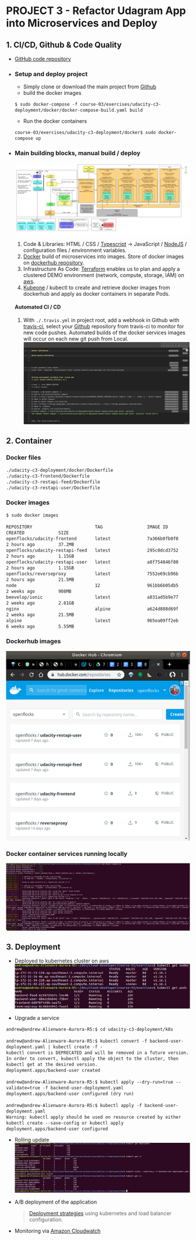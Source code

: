 # PROJECT 3 - Refactor Udagram App into Microservices and Deploy

## 1. CI/CD, Github & Code Quality

- [GitHub code repository](https://github.com/wfs/cloud-developer/tree/master/course-03/exercises)
- ### Setup and deploy project
  - Simply clone or download the main project from [Github](https://github.com/wfs/cloud-developer)
  - build the docker images
  ```terminal
  $ sudo docker-compose -f course-03/exercises/udacity-c3-deployment/docker/docker-compose-build.yaml build
  ```
  - Run the docker containers
  ```terminal
  course-03/exercises/udacity-c3-deployment/docker$ sudo docker-compose up
  ```
- ### Main building blocks, manual build / deploy

  ![Manual and Automatic build activity diagram](kubernetes_cluster_creation_process_20191214.png)

  1. Code & Libraries: HTML / CSS / [Typescript](https://www.typescriptlang.org/docs/home.html) -> JavaScript / [NodeJS](https://nodejs.org/en/) / configuration files / environment variables.
  2. [Docker](https://docs.docker.com/) build of microservices into images. Store of docker images on [dockerhub repository](https://hub.docker.com/repositories).
  3. Infrastructure As Code: [Terraform](https://www.terraform.io/) enables us to plan and apply a clustered DEMO environment (network, compute, storage, IAM) on [aws](https://aws.amazon.com/).
  4. [Kubeone](https://github.com/kubermatic/kubeone/blob/master/docs/quickstart-aws.md) / kubectl to create and retrieve docker images from dockerhub and apply as docker containers in separate Pods.

  #### Automated CI / CD

  1. With `./.travis.yml` in project root, add a webhook in Github with [travis-ci](https://travis-ci.org/wfs/cloud-developer), select your [Github](https://github.com/wfs/cloud-developer/tree/master/course-03/exercises) repository from travis-ci to monitor for new code pushes. Automated builds of the docker services images will occur on each new git push from Local.
     ![Automated CI build in travis-ci](travis_build_success_20191208.png)

## 2. Container

### Docker files

```terminal
./udacity-c3-deployment/docker/Dockerfile
./udacity-c3-frontend/Dockerfile
./udacity-c3-restapi-feed/Dockerfile
./udacity-c3-restapi-user/Dockerfile
```

### Docker images

```terminal
$ sudo docker images

REPOSITORY                        TAG                 IMAGE ID            CREATED             SIZE
openflocks/udacity-frontend       latest              7a366b0fb0f0        2 hours ago         37.2MB
openflocks/udacity-restapi-feed   latest              295c0dcd3752        2 hours ago         1.15GB
openflocks/udacity-restapi-user   latest              a8f754846f80        2 hours ago         1.15GB
openflocks/reverseproxy           latest              7552e69cb96b        2 hours ago         21.5MB
node                              12                  961bb6b05db5        2 weeks ago         908MB
beevelop/ionic                    latest              a831ad5b9e77        2 weeks ago         2.81GB
nginx                             alpine              a624d888d69f        2 weeks ago         21.5MB
alpine                            latest              965ea09ff2eb        6 weeks ago         5.55MB
```

### Dockerhub images

![Dockerhub images are available for the application](dockerhub_images_20191208.png)

### Docker container services running locally

![Docker container services running locally](docker_container_services_running_locally_20191208.png)

## 3. Deployment

- Deployed to kubernetes cluster on aws
  ![Deployed to kubernetes cluster on aws](deployed_to_kubernetes_cluster_on_aws_20191208.png)

- Upgrade a service

```terminal
andrew@andrew-Alienware-Aurora-R5:$ cd udacity-c3-deployment/k8s

andrew@andrew-Alienware-Aurora-R5:$ kubectl convert -f backend-user-deployment.yaml | kubectl create -f -
kubectl convert is DEPRECATED and will be removed in a future version.
In order to convert, kubectl apply the object to the cluster, then kubectl get at the desired version.
deployment.apps/backend-user created

andrew@andrew-Alienware-Aurora-R5:$ kubectl apply --dry-run=true --validate=true -f backend-user-deployment.yaml
deployment.apps/backend-user configured (dry run)

andrew@andrew-Alienware-Aurora-R5:$ kubectl apply -f backend-user-deployment.yaml
Warning: kubectl apply should be used on resource created by either kubectl create --save-config or kubectl apply
deployment.apps/backend-user configured
```

- Rolling update
  ![Scale out backend user service nodes from 1 to 3](kubectl_scale_out_rolling_update_20191214.png)

- A/B deployment of the application

  > [Deployment strategies](https://github.com/ContainerSolutions/k8s-deployment-strategies) using kubernetes and load balancer configuration.

- Monitoring via [Amazon Cloudwatch](https://docs.aws.amazon.com/en_pv/AmazonCloudWatch/latest/monitoring/WhatIsCloudWatch.html)
